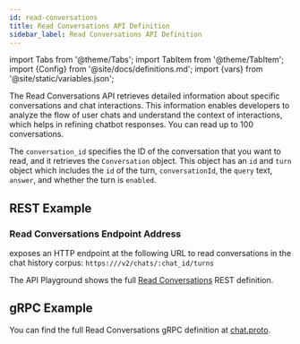 ```yaml
---
id: read-conversations
title: Read Conversations API Definition
sidebar_label: Read Conversations API Definition
---
```


import Tabs from '@theme/Tabs';
import TabItem from '@theme/TabItem';
import {Config} from '@site/docs/definitions.md';
import {vars} from '@site/static/variables.json';

The Read Conversations API retrieves detailed information about specific 
conversations and chat interactions. This information enables developers to 
analyze the flow of user chats and understand the context of interactions, 
which helps in refining chatbot responses. You can read up to 100 
conversations.

The `conversation_id` specifies the ID of the conversation that you want to read, 
and it retrieves the `Conversation` object. This object has an `id` and `turn` 
object which includes the `id` of the turn, `conversationId`, the `query` text, 
`answer`, and whether the turn is `enabled`.

## REST Example

### Read Conversations Endpoint Address

<Config v="names.product"/> exposes an HTTP endpoint at the following URL
to read conversations in the chat history corpus:
<code>https://<Config v="domains.rest.indexing"/>/v2/chats/:chat_id/turns</code>

The API Playground shows the full [Read Conversations](/docs/rest-api/list-chat-turns) REST definition.

## gRPC Example

You can find the full Read Conversations gRPC definition at [chat.proto](https://github.com/vectara/protos/blob/main/chat.proto).

